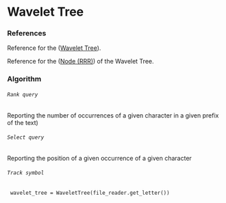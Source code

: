 Wavelet Tree
========

### References 
Reference for the ([Wavelet Tree](http://alexbowe.com/wavelet-trees/)).

Reference for the ([Node (RRR)](http://alexbowe.com/wavelet-trees/)) of the Wavelet Tree. 

### Algorithm

###### `Rank query`
Reporting the number of occurrences of a given character in a given prefix of the text)
###### `Select query`
Reporting the position of a given occurrence of a given character
###### `Track symbol`

<code> wavelet_tree = WaveletTree(file_reader.get_letter()) </code> 
